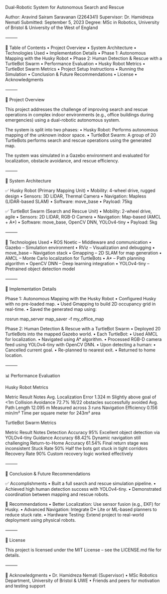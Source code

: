Dual-Robotic System for Autonomous Search and Rescue

Author: Aravind Sairam Saravanan (2264341)
Supervisor: Dr. Hamidreza Nemati
Submitted: September 5, 2023
Degree: MSc in Robotics, University of Bristol & University of the West of England

⸻

📌 Table of Contents
	•	Project Overview
	•	System Architecture
	•	Technologies Used
	•	Implementation Details
	•	Phase 1: Autonomous Mapping with the Husky Robot
	•	Phase 2: Human Detection & Rescue with a TurtleBot Swarm
	•	Performance Evaluation
	•	Husky Robot Metrics
	•	TurtleBot Swarm Metrics
	•	Project Setup Instructions
	•	Running the Simulation
	•	Conclusion & Future Recommendations
	•	License
	•	Acknowledgments

⸻

🚨 Project Overview

This project addresses the challenge of improving search and rescue operations in complex indoor environments (e.g., office buildings during emergencies) using a dual-robotic autonomous system.

The system is split into two phases:
	•	Husky Robot: Performs autonomous mapping of the unknown indoor space.
	•	TurtleBot Swarm: A group of 20 TurtleBots performs search and rescue operations using the generated map.

The system was simulated in a Gazebo environment and evaluated for localization, obstacle avoidance, and rescue efficiency.

⸻

🧠 System Architecture

✅ Husky Robot (Primary Mapping Unit)
	•	Mobility: 4-wheel drive, rugged design
	•	Sensors: 3D LIDAR, Thermal Camera
	•	Navigation: Mapless (LIDAR-based SLAM)
	•	Software: move_base
	•	Payload: 75kg

✅ TurtleBot Swarm (Search and Rescue Unit)
	•	Mobility: 2-wheel drive, agile
	•	Sensors: 2D LIDAR, RGB-D Camera
	•	Navigation: Map-based (AMCL + A*)
	•	Software: move_base, OpenCV DNN, YOLOv4-tiny
	•	Payload: 5kg

⸻

🧰 Technologies Used
	•	ROS Noetic – Middleware and communication
	•	Gazebo – Simulation environment
	•	RViz – Visualization and debugging
	•	move_base – Navigation stack
	•	Gmapping – 2D SLAM for map generation
	•	AMCL – Monte Carlo localization for TurtleBots
	•	A* – Path planning algorithm
	•	OpenCV DNN – Deep learning integration
	•	YOLOv4-tiny – Pretrained object detection model

⸻

🔧 Implementation Details

Phase 1: Autonomous Mapping with the Husky Robot
	•	Configured Husky with no pre-loaded map.
	•	Used Gmapping to build 2D occupancy grid in real-time.
	•	Saved the generated map using:

rosrun map_server map_saver -f my_office_map



Phase 2: Human Detection & Rescue with a TurtleBot Swarm
	•	Deployed 20 TurtleBots into the mapped Gazebo world.
	•	Each TurtleBot:
	•	Used AMCL for localization.
	•	Navigated using A* algorithm.
	•	Processed RGB-D camera feed using YOLOv4-tiny with OpenCV DNN.
	•	Upon detecting a human:
	•	Cancelled current goal.
	•	Re-planned to nearest exit.
	•	Returned to home location.

⸻

📊 Performance Evaluation

Husky Robot Metrics

Metric	Result	Notes
Avg. Localization Error	1.324 m	Slightly above goal of <1m
Collision Avoidance	72.7%	16/22 obstacles successfully avoided
Avg. Path Length	12.095 m	Measured across 3 runs
Navigation Efficiency	0.156 min/m²	Time per square meter for 243m² area

TurtleBot Swarm Metrics

Metric	Result	Notes
Detection Accuracy	95%	Excellent object detection via YOLOv4-tiny
Guidance Accuracy	68.42%	Dynamic navigation still challenging
Return-to-Home Accuracy	61.54%	Final return stage was inconsistent
Stuck Rate	50%	Half the bots got stuck in tight corridors
Recovery Rate	90%	Custom recovery logic worked effectively

⸻

🧾 Conclusion & Future Recommendations

✅ Accomplishments
	•	Built a full search and rescue simulation pipeline.
	•	Achieved high human detection success with YOLOv4-tiny.
	•	Demonstrated coordination between mapping and rescue robots.

🔧 Recommendations
	•	Better Localization: Use sensor fusion (e.g., EKF) for Husky.
	•	Advanced Navigation: Integrate D* Lite or ML-based planners to reduce stuck rate.
	•	Hardware Testing: Extend project to real-world deployment using physical robots.

⸻

📝 License

This project is licensed under the MIT License – see the LICENSE.md file for details.

⸻

🙏 Acknowledgments
	•	Dr. Hamidreza Nemati (Supervisor)
	•	MSc Robotics Department, University of Bristol & UWE
	•	Friends and peers for motivation and testing support
